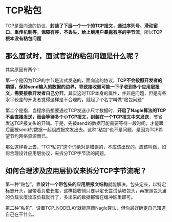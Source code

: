 # TCP粘包

TCP是面向流的协议，**封装了下层一个一个的TCP报文，通过序列号、滑动窗口、重传机制等，保障有序，不丢失，给上层用户暴露有序的字节流**，所以**TCP根本没有粘包问题**  

## 那么面试时，面试官说的粘包问题是什么呢？  

其实原因有两个：  

第一个是因为TCP的字节是流式发送的，面向流的协议，**TCP不会按照开发者的期望，保持send输入的数据的边界，导致接收侧可能一下子收到多个应用层报文，需要接收开发者自己分开**。其实这时TCP本身的属性，并非是问题，但是有些水平较差的开发者觉得这样是不合理的，就起了个名字叫做”粘包问题“  

第二个是指，当程序员想要通过TCP发送小尺寸数据时，**开启了Nagle算法的TCP不会直接发送，而会等待多个小TCP报文，封装在一个TCP报文中来发送**，节省发送TCP报文头的开销。于是，先被send的数据可能需要等待一段时间，才能跟后面被send的数据一起组成报文发出去。这种“粘包”也不是问题，是因为TCP希望节约网络资源而已。

那么这样看上去，“TCP粘包”这个词绝对是错误的，不应该出现的。应该叫做，如何合理设计应用层协议，来拆分TCP字节流的问题。  

## 如何合理涉及应用层协议来拆分TCP字节流呢？

第一种“粘包”，靠**设计一个带包头的应用层报文结构**就能解决。包头定长，以特定标志开头，里带着负载长度，这样接收侧只要以定长尝试读取包头，再按照包头里的负载长度读取负载就行了，多出来的数据都留在缓冲区里即可。  

  

第二种“粘包”，设置TCP_NODELAY就能屏蔽Nagle算法，但你最好确定自己知道自己在干什么。  